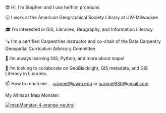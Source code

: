 :sunglasses: Hi, I’m Stephen and I use he/him pronouns

:clock430: I work at the American Geographical Society Library at UW-Milwaukee

:mortar_board: I’m interested in GIS, Libraries, Geography, and Information Literacy.

🪚 I'm a certified Carpentries instructor and co-chair of the Data Carpentry Geospatial Curriculum Advisory Committee

🌱 I’m always learning GIS, Python, and more about maps!

:wave: I’m looking to collaborate on GeoBlacklight, GIS metadata, and GIS Literacy in Libraries.

📫 How to reach me ... srappel@uwm.edu or srappel930@gmail.com

My Allmaps Map Monster:

[![mapMonster-4-orange-neutral](https://github.com/srappel/srappel/assets/12561339/773d0ee5-e2d9-4e2f-8e62-eebe35cede21)](https://observablehq.com/d/453211608f67467d)

<!---
srappel/srappel is a ✨ special ✨ repository because its `README.md` (this file) appears on your GitHub profile.
You can click the Preview link to take a look at your changes.
--->
